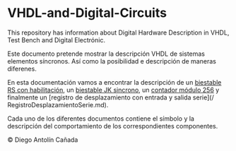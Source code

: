 # VHDL-and-Digital-Circuits
This repository has information about Digital Hardware Description in VHDL, Test Bench and Digital Electrónic.

Este documento pretende mostrar la descripción VHDL de sistemas elementos síncronos. Así como la posibilidad e descripción de maneras diferenes.

En esta documentación vamos a encontrar la descripción de un [biestable RS con habilitación](/Biestable-RS.md), un [biestable JK sincrono](/Biestable.JK.md), un [contador módulo 256](/ContadorMod256.md) y finalmente un [registro de desplazamiento con entrada y salida serie](/
RegistroDesplazamientoSerie.md).

Cada uno de los diferentes documentos contiene el símbolo y la descripción del comportamiento de los correspondientes componentes.

&copy; Diego Antolín Cañada
